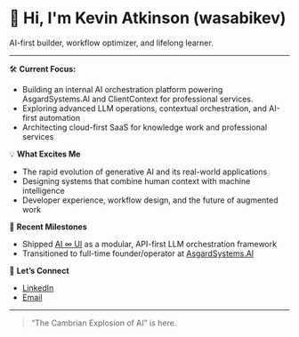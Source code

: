 # 👋 Hi, I'm Kevin Atkinson (wasabikev)

AI-first builder, workflow optimizer, and lifelong learner.

---

🛠️ **Current Focus:**  
- Building an internal AI orchestration platform powering AsgardSystems.AI and ClientContext for professional services. 
- Exploring advanced LLM operations, contextual orchestration, and AI-first automation  
- Architecting cloud-first SaaS for knowledge work and professional services  

💡 **What Excites Me**  
- The rapid evolution of generative AI and its real-world applications  
- Designing systems that combine human context with machine intelligence  
- Developer experience, workflow design, and the future of augmented work  

🚀 **Recent Milestones**  
- Shipped [AI ∞ UI](https://github.com/AsgardSystemsAI/AI-UI) as a modular, API-first LLM orchestration framework  
- Transitioned to full-time founder/operator at [AsgardSystems.AI](https://asgardsystems.ai/)  

🤝 **Let’s Connect**  
- [LinkedIn](https://www.linkedin.com/in/atkinsonkevin/)  
- [Email](mailto:wasabikev@gmail.com)  

---

> “The Cambrian Explosion of AI” is here.

<!---
wasabikev/wasabikev is a ✨ special ✨ repository because its `README.md` (this file) appears on your GitHub profile.
--->
